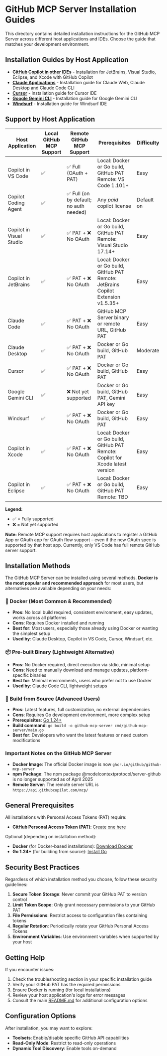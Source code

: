 # GitHub MCP Server Installation Guides

This directory contains detailed installation instructions for the GitHub MCP Server across different host applications and IDEs. Choose the guide that matches your development environment.

## Installation Guides by Host Application
- **[GitHub Copilot in other IDEs](install-other-copilot-ides.md)** - Installation for JetBrains, Visual Studio, Eclipse, and Xcode with GitHub Copilot
- **[Claude Applications](install-claude.md)** - Installation guide for Claude Web, Claude Desktop and Claude Code CLI
- **[Cursor](install-cursor.md)** - Installation guide for Cursor IDE
- **[Google Gemini CLI](install-gemini-cli.md)** - Installation guide for Google Gemini CLI
- **[Windsurf](install-windsurf.md)** - Installation guide for Windsurf IDE

## Support by Host Application

| Host Application | Local GitHub MCP Support | Remote GitHub MCP Support | Prerequisites | Difficulty |
|-----------------|---------------|----------------|---------------|------------|
| Copilot in VS Code | ✅ | ✅ Full (OAuth + PAT) | Local: Docker or Go build, GitHub PAT<br>Remote: VS Code 1.101+ | Easy |
| Copilot Coding Agent | ✅ | ✅ Full (on by default; no auth needed) | Any _paid_ copilot license | Default on |
| Copilot in Visual Studio | ✅ | ✅ PAT + ❌ No OAuth | Local: Docker or Go build, GitHub PAT<br>Remote: Visual Studio 17.14+ | Easy |
| Copilot in JetBrains | ✅ | ✅ PAT + ❌ No OAuth | Local: Docker or Go build, GitHub PAT<br>Remote: JetBrains Copilot Extension v1.5.35+ | Easy |
| Claude Code | ✅ | ✅ PAT + ❌ No OAuth| GitHub MCP Server binary or remote URL, GitHub PAT | Easy |
| Claude Desktop | ✅ | ✅ PAT + ❌ No OAuth | Docker or Go build, GitHub PAT | Moderate |
| Cursor | ✅ | ✅ PAT + ❌ No OAuth | Docker or Go build, GitHub PAT | Easy |
| Google Gemini CLI | ✅ | ❌ Not yet supported | Docker or Go build, GitHub PAT, Gemini API key | Easy |
| Windsurf | ✅ | ✅ PAT + ❌ No OAuth | Docker or Go build, GitHub PAT | Easy |
| Copilot in Xcode | ✅ | ✅ PAT + ❌ No OAuth | Local: Docker or Go build, GitHub PAT<br>Remote: Copilot for Xcode latest version | Easy |
| Copilot in Eclipse | ✅ | ✅ PAT + ❌ No OAuth | Local: Docker or Go build, GitHub PAT<br>Remote: TBD | Easy |

**Legend:**
- ✅ = Fully supported
- ❌ = Not yet supported

**Note:** Remote MCP support requires host applications to register a GitHub App or OAuth app for OAuth flow support – even if the new OAuth spec is supported by that host app. Currently, only VS Code has full remote GitHub server support. 

## Installation Methods

The GitHub MCP Server can be installed using several methods. **Docker is the most popular and recommended approach** for most users, but alternatives are available depending on your needs:

### 🐳 Docker (Most Common & Recommended)
- **Pros**: No local build required, consistent environment, easy updates, works across all platforms
- **Cons**: Requires Docker installed and running
- **Best for**: Most users, especially those already using Docker or wanting the simplest setup
- **Used by**: Claude Desktop, Copilot in VS Code, Cursor, Windsurf, etc.

### 📦 Pre-built Binary (Lightweight Alternative)
- **Pros**: No Docker required, direct execution via stdio, minimal setup
- **Cons**: Need to manually download and manage updates, platform-specific binaries
- **Best for**: Minimal environments, users who prefer not to use Docker
- **Used by**: Claude Code CLI, lightweight setups

### 🔨 Build from Source (Advanced Users)
- **Pros**: Latest features, full customization, no external dependencies
- **Cons**: Requires Go development environment, more complex setup
- **Prerequisites**: [Go 1.24+](https://go.dev/doc/install)
- **Build command**: `go build -o github-mcp-server cmd/github-mcp-server/main.go`
- **Best for**: Developers who want the latest features or need custom modifications

### Important Notes on the GitHub MCP Server

- **Docker Image**: The official Docker image is now `ghcr.io/github/github-mcp-server`
- **npm Package**: The npm package @modelcontextprotocol/server-github is no longer supported as of April 2025
- **Remote Server**: The remote server URL is `https://api.githubcopilot.com/mcp/`

## General Prerequisites

All installations with Personal Access Tokens (PAT) require:
- **GitHub Personal Access Token (PAT)**: [Create one here](https://github.com/settings/personal-access-tokens/new)

Optional (depending on installation method):
- **Docker** (for Docker-based installations): [Download Docker](https://www.docker.com/)
- **Go 1.24+** (for building from source): [Install Go](https://go.dev/doc/install)

## Security Best Practices

Regardless of which installation method you choose, follow these security guidelines:

1. **Secure Token Storage**: Never commit your GitHub PAT to version control
2. **Limit Token Scope**: Only grant necessary permissions to your GitHub PAT
3. **File Permissions**: Restrict access to configuration files containing tokens
4. **Regular Rotation**: Periodically rotate your GitHub Personal Access Tokens
5. **Environment Variables**: Use environment variables when supported by your host

## Getting Help

If you encounter issues:
1. Check the troubleshooting section in your specific installation guide
2. Verify your GitHub PAT has the required permissions
3. Ensure Docker is running (for local installations)
4. Review your host application's logs for error messages
5. Consult the main [README.md](README.md) for additional configuration options

## Configuration Options

After installation, you may want to explore:
- **Toolsets**: Enable/disable specific GitHub API capabilities
- **Read-Only Mode**: Restrict to read-only operations
- **Dynamic Tool Discovery**: Enable tools on-demand

